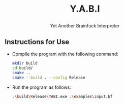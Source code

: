 # <p align="center">Y.A.B.I</p>
<p align="center">Yet Another Brainfuck Interpreter</p>

## Instructions for Use
- Compile the program with the following command:
  ```bash
  mkdir build
  cd build/
  cmake ..
  cmake --build . --config Release
  ```
- Run the program as follows:
  ```bash
  .\build\Release\YABI.exe .\examples\input.bf
  ```
